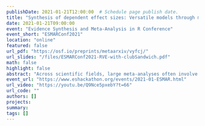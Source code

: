 ```yaml
---
publishDate: 2021-01-21T12:00:00  # Schedule page publish date.
title: "Synthesis of dependent effect sizes: Versatile models through metafor and clubSandwich"
date: 2021-01-21T09:00:00
event: "Evidence Synthesis and Meta-Analysis in R Conference"
event_short: "ESMARConf2021"
location: "online"
featured: false
url_pdf: "https://osf.io/preprints/metaarxiv/vyfcj/"
url_slides: "/files/ESMARConf2021-RVE-with-clubSandwich.pdf"
math: false
highlight: false
abstract: "Across scientific fields, large meta-analyses often involve dependent effect size estimates. Robust variance estimation (RVE) methods provide a way to include all dependent effect sizes in a single meta-analysis model, even when the nature of the dependence is unknown. RVE uses a working model of the dependence structure, but the two currently available working models (available in the robumeta package) are limited to each describing a single type of dependence. We describe a workflow combining two existing packages, metafor and clubSandwich, that can be used to implement an expanded set of working models, offering benefits in terms of better capturing the types of data structures that occur in practice and improving the efficiency of meta-analytic model estimates."
event_url: "https://www.eshackathon.org/events/2021-01-ESMAR.html"
url_video: "https://youtu.be/Q9Nce5pxebY?t=66"
url_code: ""
authors: []
projects: 
summary: 
tags: []
---
```

